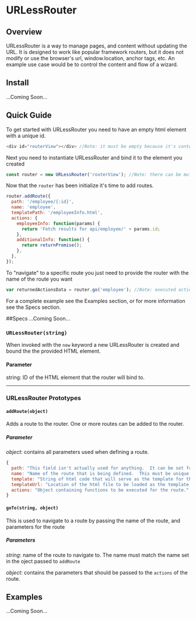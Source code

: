 # URLessRouter

## Overview
URLessRouter is a way to manage pages, and content without updating the URL.  It is designed to work like popular framework routers, but it does not modify or use the browser's url, window.location, anchor tags, etc.  An example use case would be to control the content and flow of a wizard.

## Install
...Coming Soon...

## Quick Guide
To get started with URLessRouter you need to have an empty html element with a unique id.
```js
<div id="routerView"></div> //Note: it must be empty because it's contents will be replaced
```
Next you need to instantiate URLessRouter and bind it to the element you created
```js
const router = new URLessRouter('routerView'); //Note: there can be multiple routers per page, but they cannot be nested.
```
Now that the `router` has been initialize it's time to add routes.
```js
router.addRoute({
  path: '/employee/{:id}',
  name: 'employee',
  templatePath: '/employeeInfo.html',
  actions: {
    employeeInfo: function(params) {
      return 'Fetch results for api/employee/' + params.id;
    },
    additionalInfo: function() {
      return returnPromise();
    },
  },
});
```
To "navigate" to a specific route you just need to provide the router with the name of the route you want
```js
var returnedActionsData = router.go('employee'); //Note: executed actions are returned from go();
```

For a complete example see the Examples section, or for more information see the Specs section.

##Specs
...Coming Soon...

### `URLessRouter(string)`

When invoked with the `new` keyword a new URLessRouter is created and bound the the provided HTML element. 
  
#### Parameter

string: ID of the HTML element that the router will bind to.
  
***

###  URLessRouter Prototypes

#### `addRoute(object)`

Adds a route to the router.  One or more routes can be added to the router.

##### Parameter

*object*: contains all parameters used when defining a route.

```javascript
{
  path: "This field isn't actually used for anything.  It can be set for reabability when defining and structuring routes."
  name: "Name of the route that is being defined.  This must be unique and is used when navigating to a route. See goTo()"
  template: "String of html code that will serve as the template for the route. If templateURL is defined then it will be used instead of tempalte."
  templateUrl: "Location of the html file to be loaded as the template for the route."
  actions: "Object containing functions to be executed for the route."
}
```
  

#### `goTo(string, object)`

This is used to navigate to a route by passing the name of the route, and parameters for the route

##### Parameters

*string*: name of the route to navigate to.  The name must match the name set in the oject passed to `addRoute`

*object*: contains the parameters that should be passed to the `actions` of the route.

## Examples
...Coming Soon...
